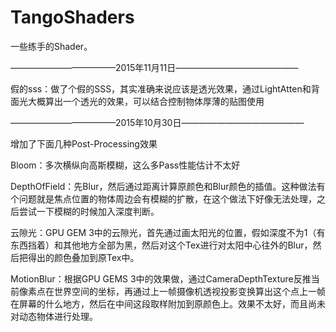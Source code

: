 # TangoShaders
一些练手的Shader。

————————————2015年11月11日——————————————

假的sss：做了个假的SSS，其实准确来说应该是透光效果，通过LightAtten和背面光大概算出一个透光的效果，可以结合控制物体厚薄的贴图使用

————————————2015年10月30日——————————————

增加了下面几种Post-Processing效果

Bloom：多次横纵向高斯模糊，这么多Pass性能估计不太好

DepthOfField：先Blur，然后通过距离计算原颜色和Blur颜色的插值。这种做法有个问题就是焦点位置的物体周边会有模糊的扩散，在这个做法下好像无法处理，之后尝试一下模糊的时候加入深度判断。

云隙光：GPU GEM 3中的云隙光，首先通过画太阳光的位置，假如深度不为1（有东西挡着）和其他地方全部为黑，然后对这个Tex进行对太阳中心往外的Blur，然后把得出的颜色叠加到原Tex中。

MotionBlur：根据GPU GEMS 3中的效果做，通过CameraDepthTexture反推当前像素点在世界空间的坐标，再通过上一帧摄像机透视投影变换算出这个点上一帧在屏幕的什么地方，然后在中间这段取样附加到原颜色上。效果不太好，而且尚未对动态物体进行处理。
